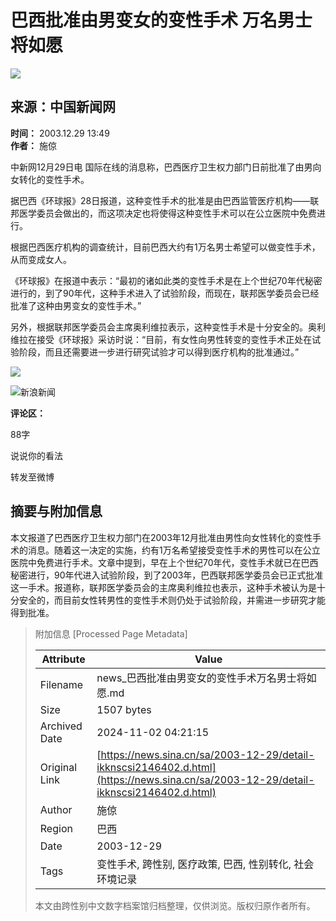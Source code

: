 # 巴西批准由男变女的变性手术 万名男士将如愿

![](//n.sinaimg.cn/sinakd10200/360/w180h180/20221208/9a5e-68863e2aa95fcb69c00720aa3d256d64.jpg)

## 来源：中国新闻网  
**时间：** 2003.12.29 13:49  
**作者：** 施倞

中新网12月29日电 国际在线的消息称，巴西医疗卫生权力部门日前批准了由男向女转化的变性手术。

据巴西《环球报》28日报道，这种变性手术的批准是由巴西监管医疗机构——联邦医学委员会做出的，而这项决定也将使得这种变性手术可以在公立医院中免费进行。

根据巴西医疗机构的调查统计，目前巴西大约有1万名男士希望可以做变性手术，从而变成女人。

《环球报》在报道中表示：“最初的诸如此类的变性手术是在上个世纪70年代秘密进行的，到了90年代，这种手术进入了试验阶段，而现在，联邦医学委员会已经批准了这种由男变女的变性手术。”

另外，根据联邦医学委员会主席奥利维拉表示，这种变性手术是十分安全的。奥利维拉在接受《环球报》采访时说：“目前，有女性向男性转变的变性手术正处在试验阶段，而且还需要进一步进行研究试验才可以得到医疗机构的批准通过。”

![](//n.sinaimg.cn/default/2fb77759/20151125/320X320.png)

![新浪新闻](https://n.sinaimg.cn/default/80905340/20200331/sinalogo.png)

**评论区：**

88字

说说你的看法

转发至微博

## 摘要与附加信息

<!-- tcd_abstract -->
本文报道了巴西医疗卫生权力部门在2003年12月批准由男性向女性转化的变性手术的消息。随着这一决定的实施，约有1万名希望接受变性手术的男性可以在公立医院中免费进行手术。文章中提到，早在上个世纪70年代，变性手术就已在巴西秘密进行，90年代进入试验阶段，到了2003年，巴西联邦医学委员会已正式批准这一手术。报道称，联邦医学委员会的主席奥利维拉也表示，这种手术被认为是十分安全的，而目前女性转男性的变性手术则仍处于试验阶段，并需进一步研究才能得到批准。
<!-- tcd_abstract_end -->

> 附加信息 [Processed Page Metadata]
>
> | Attribute       | Value                                  |
> |-----------------|----------------------------------------|
> | Filename        | news_巴西批准由男变女的变性手术万名男士将如愿.md                             |
> | Size            | 1507 bytes                           |
> | Archived Date   | 2024-11-02 04:21:15                             |
> | Original Link   | [https://news.sina.cn/sa/2003-12-29/detail-ikknscsi2146402.d.html](https://news.sina.cn/sa/2003-12-29/detail-ikknscsi2146402.d.html)                       |
> | Author          | 施倞                               |
> | Region          | 巴西                               |
> | Date            | 2003-12-29                                 |
> | Tags            | 变性手术, 跨性别, 医疗政策, 巴西, 性别转化, 社会环境记录                                 |
>
> 本文由跨性别中文数字档案馆归档整理，仅供浏览。版权归原作者所有。
>